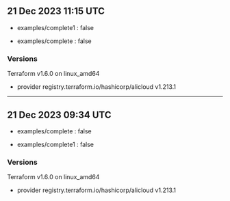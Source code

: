 
## 21 Dec 2023 11:15 UTC

- examples/complete1 : false

- examples/complete : false

### Versions

Terraform v1.6.0
on linux_amd64
+ provider registry.terraform.io/hashicorp/alicloud v1.213.1

---


## 21 Dec 2023 09:34 UTC

- examples/complete : false

- examples/complete1 : false

### Versions

Terraform v1.6.0
on linux_amd64
+ provider registry.terraform.io/hashicorp/alicloud v1.213.1
